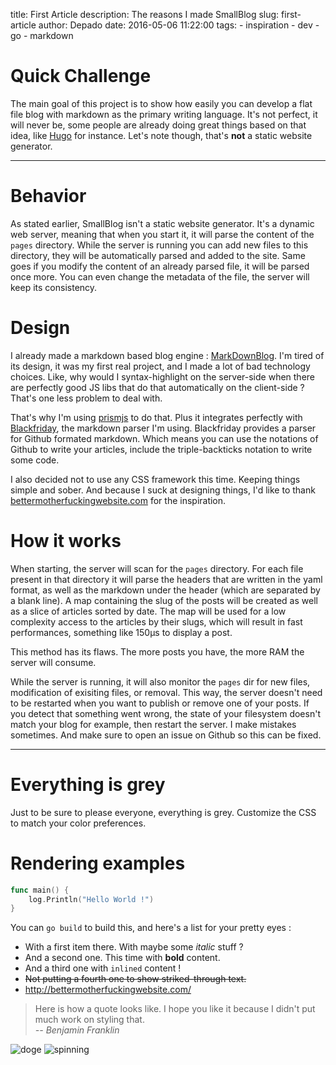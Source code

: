 title: First Article
description: The reasons I made SmallBlog
slug: first-article
author: Depado
date: 2016-05-06 11:22:00
tags:
    - inspiration
    - dev
    - go
    - markdown

# Quick Challenge
The main goal of this project is to show how easily you can develop a flat file
blog with markdown as the primary writing language. It's not perfect, it will
never be, some people are already doing great things based on that idea, like
[Hugo](https://gohugo.io/) for instance. Let's note though, that's **not** a
static website generator.

---

# Behavior
As stated earlier, SmallBlog isn't a static website generator. It's a dynamic
web server, meaning that when you start it, it will parse the content of the
`pages` directory. While the server is running you can add new files to this
directory, they will be automatically parsed and added to the site. Same goes if
you modify the content of an already parsed file, it will be parsed once more.
You can even change the metadata of the file, the server will keep its
consistency.  

# Design
I already made a markdown based blog engine :
[MarkDownBlog](http://markdownblog.com). I'm tired of its design, it was my
first real project, and I made a lot of bad technology choices. Like, why would
I syntax-highlight on the server-side when there are perfectly good JS libs that
do that automatically on the client-side ? That's one less problem to deal with.

That's why I'm using [prismjs](http://prismjs.com/index.html) to do that. Plus
it integrates perfectly with
[Blackfriday](https://github.com/russross/blackfriday), the markdown parser I'm
using. Blackfriday provides a parser for Github formated markdown. Which means
you can use the notations of Github to write your articles, include the
triple-backticks notation to write some code.

I also decided not to use any CSS framework this time. Keeping things simple and
sober. And because I suck at designing things, I'd like to thank
[bettermotherfuckingwebsite.com](http://bettermotherfuckingwebsite.com/) for the
inspiration.

# How it works
When starting, the server will scan for the `pages` directory. For each file
present in that directory it will parse the headers that are written in the yaml
format, as well as the markdown under the header (which are separated by a blank
line). A map containing the slug of the posts will be created as well as a slice
of articles sorted by date. The map will be used for a low complexity access to
the articles by their slugs, which will result in fast performances, something
like 150µs to display a post.

This method has its flaws. The more posts you have, the more RAM the server will
consume.

While the server is running, it will also monitor the `pages` dir for new files,
modification of exisiting files, or removal. This way, the server doesn't need
to be restarted when you want to publish or remove one of your posts. If you
detect that something went wrong, the state of your filesystem doesn't match
your blog for example, then restart the server. I make mistakes sometimes. And
make sure to open an issue on Github so this can be fixed.

---

# Everything is grey
Just to be sure to please everyone, everything is grey. Customize the CSS to
match your color preferences.

# Rendering examples

```go
func main() {
    log.Println("Hello World !")
}
```
You can `go build` to build this, and here's a list for your pretty eyes :

 - With a first item there. With maybe some _italic_ stuff ?
 - And a second one. This time with **bold** content.
 - And a third one with `inlined` content !
 - ~~Not putting a fourth one to show striked-through text.~~
 - http://bettermotherfuckingwebsite.com/

> Here is how a quote looks like. I hope you like it because I didn't put much
work on styling that.   
> <cite>-- Benjamin Franklin </cite>

![doge](http://fanaru.com/doge/image/18361-doge-follow-your-dreams.jpg)
![spinning](http://ljdchost.com/ilzb1nb.gif)

